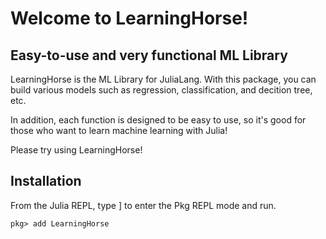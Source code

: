 # Welcome to LearningHorse!

## Easy-to-use and very functional ML Library
LearningHorse is the ML Library for JuliaLang. With this package, you can build various models such as regression, classification, and decition tree, etc. 

In addition, each function is designed to be easy to use,  so it's good for those who want to learn machine learning with Julia!

Please try using LearningHorse!

## Installation
From the Julia REPL, type ] to enter the Pkg REPL mode and run.
```
pkg> add LearningHorse
```